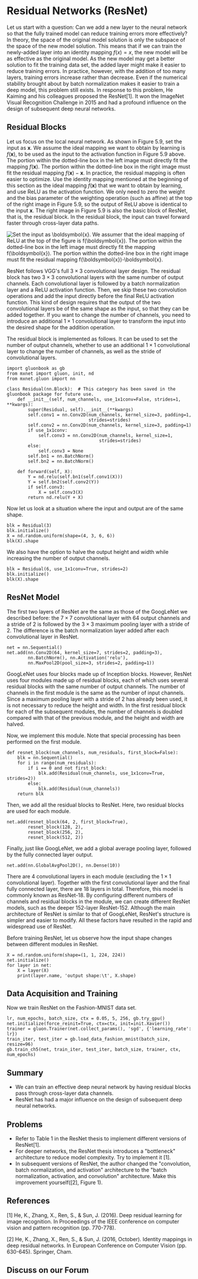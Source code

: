# Residual Networks (ResNet)

Let us start with a question: Can we add a new layer to the neural network so that the fully trained model can reduce training errors more effectively? In theory, the space of the original model solution is only the subspace of the space of the new model solution. This means that if we can train the newly-added layer into an identity mapping $f(x) = x$, the new model will be as effective as the original model. As the new model may get a better solution to fit the training data set, the added layer might make it easier to reduce training errors. In practice, however, with the addition of too many layers, training errors increase rather than decrease. Even if the numerical stability brought about by batch normalization makes it easier to train a deep model, this problem still exists. In response to this problem, He Kaiming and his colleagues proposed the ResNet[1]. It won the ImageNet Visual Recognition Challenge in 2015 and had a profound influence on the design of subsequent deep neural networks.


## Residual Blocks

Let us focus on the local neural network. As shown in Figure 5.9, set the input as $\boldsymbol{x}$. We assume the ideal mapping we want to obtain by learning is $f(\boldsymbol{x})$, to be used as the input to the activation function in Figure 5.9 above. The portion within the dotted-line box in the left image must directly fit the mapping $f(\boldsymbol{x})$. The portion within the dotted-line box in the right image must fit the residual mapping $f(\boldsymbol{x})-\boldsymbol{x}$. In practice, the residual mapping is often easier to optimize. Use the identity mapping mentioned at the beginning of this section as the ideal mapping $f(\boldsymbol{x})$ that we want to obtain by learning, and use ReLU as the activation function. We only need to zero the weight and the bias parameter of the weighting operation (such as affine) at the top of the right image in Figure 5.9, so the output of ReLU above is identical to the input $\boldsymbol{x}$. The right image in Figure 5.9 is also the basic block of ResNet, that is, the residual block. In the residual block, the input can travel forward faster through cross-layer data paths.

![Set the input as $\boldsymbol{x}$. We assumer that the ideal mapping of ReLU at the top of the figure is $f(\boldsymbol{x})$. The portion within the dotted-line box in the left image must directly fit the mapping $f(\boldsymbol{x})$. The portion within the dotted-line box in the right image must fit the residual mapping $f(\boldsymbol{x})-\boldsymbol{x}$. ](../img/residual-block.svg)

ResNet follows VGG's full $3\times 3$ convolutional layer design. The residual block has two $3\times 3$ convolutional layers with the same number of output channels. Each convolutional layer is followed by a batch normalization layer and a ReLU activation function. Then, we skip these two convolution operations and add the input directly before the final ReLU activation function. This kind of design requires that the output of the two convolutional layers be of the same shape as the input, so that they can be added together. If you want to change the number of channels, you need to introduce an additional $1\times 1$ convolutional layer to transform the input into the desired shape for the addition operation.

The residual block is implemented as follows. It can be used to set the number of output channels, whether to use an additional $1\times 1$ convolutional layer to change the number of channels, as well as the stride of convolutional layers.

```{.python .input  n=1}
import gluonbook as gb
from mxnet import gluon, init, nd
from mxnet.gluon import nn

class Residual(nn.Block):  # This category has been saved in the gluonbook package for future use.
    def __init__(self, num_channels, use_1x1conv=False, strides=1, **kwargs):
        super(Residual, self).__init__(**kwargs)
        self.conv1 = nn.Conv2D(num_channels, kernel_size=3, padding=1,
                               strides=strides)
        self.conv2 = nn.Conv2D(num_channels, kernel_size=3, padding=1)
        if use_1x1conv:
            self.conv3 = nn.Conv2D(num_channels, kernel_size=1,
                                   strides=strides)
        else:
            self.conv3 = None
        self.bn1 = nn.BatchNorm()
        self.bn2 = nn.BatchNorm()

    def forward(self, X):
        Y = nd.relu(self.bn1(self.conv1(X)))
        Y = self.bn2(self.conv2(Y))
        if self.conv3:
            X = self.conv3(X)
        return nd.relu(Y + X)
```

Now let us look at a situation where the input and output are of the same shape.

```{.python .input  n=2}
blk = Residual(3)
blk.initialize()
X = nd.random.uniform(shape=(4, 3, 6, 6))
blk(X).shape
```

We also have the option to halve the output height and width while increasing the number of output channels.

```{.python .input  n=3}
blk = Residual(6, use_1x1conv=True, strides=2)
blk.initialize()
blk(X).shape
```

## ResNet Model

The first two layers of ResNet are the same as those of the GoogLeNet we described before: the $7\times 7$ convolutional layer with 64 output channels and a stride of 2 is followed by the $3\times 3$ maximum pooling layer with a stride of 2. The difference is the batch normalization layer added after each convolutional layer in ResNet.

```{.python .input}
net = nn.Sequential()
net.add(nn.Conv2D(64, kernel_size=7, strides=2, padding=3),
        nn.BatchNorm(), nn.Activation('relu'),
        nn.MaxPool2D(pool_size=3, strides=2, padding=1))
```

GoogLeNet uses four blocks made up of Inception blocks. However, ResNet uses four modules made up of residual blocks, each of which uses several residual blocks with the same number of output channels. The number of channels in the first module is the same as the number of input channels. Since a maximum pooling layer with a stride of 2 has already been used, it is not necessary to reduce the height and width. In the first residual block for each of the subsequent modules, the number of channels is doubled compared with that of the previous module, and the height and width are halved.

Now, we implement this module. Note that special processing has been performed on the first module.

```{.python .input  n=4}
def resnet_block(num_channels, num_residuals, first_block=False):
    blk = nn.Sequential()
    for i in range(num_residuals):
        if i == 0 and not first_block:
            blk.add(Residual(num_channels, use_1x1conv=True, strides=2))
        else:
            blk.add(Residual(num_channels))
    return blk
```

Then, we add all the residual blocks to ResNet. Here, two residual blocks are used for each module.

```{.python .input  n=5}
net.add(resnet_block(64, 2, first_block=True),
        resnet_block(128, 2),
        resnet_block(256, 2),
        resnet_block(512, 2))
```

Finally, just like GoogLeNet, we add a global average pooling layer, followed by the fully connected layer output.

```{.python .input}
net.add(nn.GlobalAvgPool2D(), nn.Dense(10))
```

There are 4 convolutional layers in each module (excluding the $1\times 1$ convolutional layer). Together with the first convolutional layer and the final fully connected layer, there are 18 layers in total. Therefore, this model is commonly known as ResNet-18. By configuring different numbers of channels and residual blocks in the module, we can create different ResNet models, such as the deeper 152-layer ResNet-152. Although the main architecture of ResNet is similar to that of GoogLeNet, ResNet's structure is simpler and easier to modify. All these factors have resulted in the rapid and widespread use of ResNet.

Before training ResNet, let us observe how the input shape changes between different modules in ResNet.

```{.python .input  n=6}
X = nd.random.uniform(shape=(1, 1, 224, 224))
net.initialize()
for layer in net:
    X = layer(X)
    print(layer.name, 'output shape:\t', X.shape)
```

## Data Acquisition and Training

Now we train ResNet on the Fashion-MNIST data set.

```{.python .input}
lr, num_epochs, batch_size, ctx = 0.05, 5, 256, gb.try_gpu()
net.initialize(force_reinit=True, ctx=ctx, init=init.Xavier())
trainer = gluon.Trainer(net.collect_params(), 'sgd', {'learning_rate': lr})
train_iter, test_iter = gb.load_data_fashion_mnist(batch_size, resize=96)
gb.train_ch5(net, train_iter, test_iter, batch_size, trainer, ctx, num_epochs)
```

## Summary

* We can train an effective deep neural network by having residual blocks pass through cross-layer data channels.
* ResNet has had a major influence on the design of subsequent deep neural networks.


## Problems

* Refer to Table 1 in the ResNet thesis to implement different versions of ResNet[1].
* For deeper networks, the ResNet thesis introduces a "bottleneck" architecture to reduce model complexity. Try to implement it [1].
* In subsequent versions of ResNet, the author changed the "convolution, batch normalization, and activation" architecture to the "batch normalization, activation, and convolution" architecture. Make this improvement yourself([2], Figure 1).


## References

[1] He, K., Zhang, X., Ren, S., & Sun, J. (2016). Deep residual learning for image recognition. In Proceedings of the IEEE conference on computer vision and pattern recognition (pp. 770-778).

[2] He, K., Zhang, X., Ren, S., & Sun, J. (2016, October). Identity mappings in deep residual networks. In European Conference on Computer Vision (pp. 630-645). Springer, Cham.

## Discuss on our Forum

<div id="discuss" topic_id="2359"></div>
